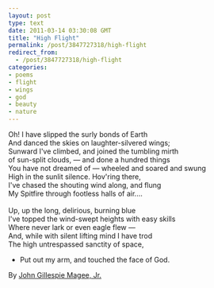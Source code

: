 ```yaml
---
layout: post
type: text
date: 2011-03-14 03:30:08 GMT
title: "High Flight"
permalink: /post/3847727318/high-flight
redirect_from: 
  - /post/3847727318/high-flight
categories:
- poems
- flight
- wings
- god
- beauty
- nature
---
```

Oh! I have slipped the surly bonds of Earth<br>
And danced the skies on laughter-silvered wings;<br>
Sunward I've climbed, and joined the tumbling mirth<br>
of sun-split clouds, — and done a hundred things<br>
You have not dreamed of — wheeled and soared and swung<br>
High in the sunlit silence. Hov'ring there,<br>
I've chased the shouting wind along, and flung<br>
My Spitfire through footless halls of air....<br>
<br>
Up, up the long, delirious, burning blue<br>
I've topped the wind-swept heights with easy skills<br>
Where never lark or even eagle flew —<br>
And, while with silent lifting mind I have trod<br>
The high untrespassed sanctity of space,<br>
- Put out my arm, and touched the face of God.<br>

By <a href="http://en.wikipedia.org/wiki/John_Gillespie_Magee,_Jr.">John Gillespie Magee, Jr.</a>